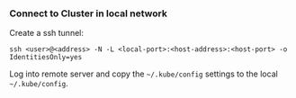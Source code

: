 ### Connect to Cluster in local network
Create a ssh tunnel:
```shell
ssh <user>@<address> -N -L <local-port>:<host-address>:<host-port> -o IdentitiesOnly=yes
```
Log into remote server and copy the `~/.kube/config` settings to the local `~/.kube/config`.
